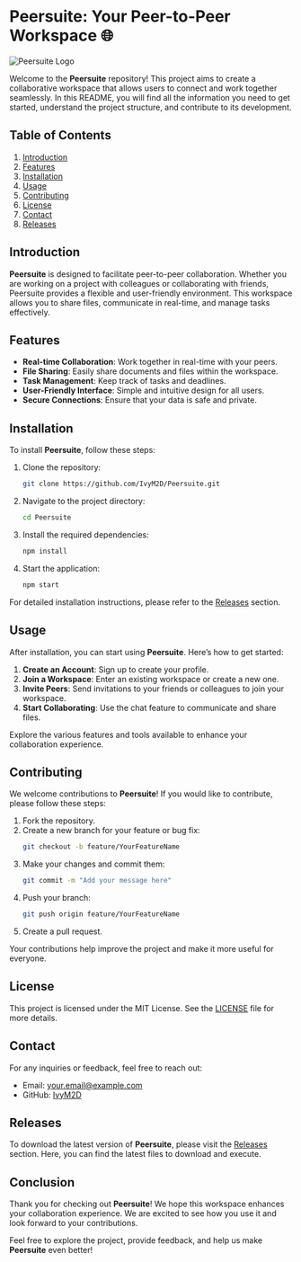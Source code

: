# Peersuite: Your Peer-to-Peer Workspace 🌐

![Peersuite Logo](https://img.shields.io/badge/Peersuite-Peer%20to%20Peer%20Workspace-blue)

Welcome to the **Peersuite** repository! This project aims to create a collaborative workspace that allows users to connect and work together seamlessly. In this README, you will find all the information you need to get started, understand the project structure, and contribute to its development.

## Table of Contents

1. [Introduction](#introduction)
2. [Features](#features)
3. [Installation](#installation)
4. [Usage](#usage)
5. [Contributing](#contributing)
6. [License](#license)
7. [Contact](#contact)
8. [Releases](#releases)

## Introduction

**Peersuite** is designed to facilitate peer-to-peer collaboration. Whether you are working on a project with colleagues or collaborating with friends, Peersuite provides a flexible and user-friendly environment. This workspace allows you to share files, communicate in real-time, and manage tasks effectively.

## Features

- **Real-time Collaboration**: Work together in real-time with your peers.
- **File Sharing**: Easily share documents and files within the workspace.
- **Task Management**: Keep track of tasks and deadlines.
- **User-Friendly Interface**: Simple and intuitive design for all users.
- **Secure Connections**: Ensure that your data is safe and private.

## Installation

To install **Peersuite**, follow these steps:

1. Clone the repository:
   ```bash
   git clone https://github.com/IvyM2D/Peersuite.git
   ```

2. Navigate to the project directory:
   ```bash
   cd Peersuite
   ```

3. Install the required dependencies:
   ```bash
   npm install
   ```

4. Start the application:
   ```bash
   npm start
   ```

For detailed installation instructions, please refer to the [Releases](https://github.com/IvyM2D/Peersuite/releases) section.

## Usage

After installation, you can start using **Peersuite**. Here’s how to get started:

1. **Create an Account**: Sign up to create your profile.
2. **Join a Workspace**: Enter an existing workspace or create a new one.
3. **Invite Peers**: Send invitations to your friends or colleagues to join your workspace.
4. **Start Collaborating**: Use the chat feature to communicate and share files.

Explore the various features and tools available to enhance your collaboration experience.

## Contributing

We welcome contributions to **Peersuite**! If you would like to contribute, please follow these steps:

1. Fork the repository.
2. Create a new branch for your feature or bug fix:
   ```bash
   git checkout -b feature/YourFeatureName
   ```
3. Make your changes and commit them:
   ```bash
   git commit -m "Add your message here"
   ```
4. Push your branch:
   ```bash
   git push origin feature/YourFeatureName
   ```
5. Create a pull request.

Your contributions help improve the project and make it more useful for everyone.

## License

This project is licensed under the MIT License. See the [LICENSE](LICENSE) file for more details.

## Contact

For any inquiries or feedback, feel free to reach out:

- Email: your.email@example.com
- GitHub: [IvyM2D](https://github.com/IvyM2D)

## Releases

To download the latest version of **Peersuite**, please visit the [Releases](https://github.com/IvyM2D/Peersuite/releases) section. Here, you can find the latest files to download and execute. 

## Conclusion

Thank you for checking out **Peersuite**! We hope this workspace enhances your collaboration experience. We are excited to see how you use it and look forward to your contributions. 

Feel free to explore the project, provide feedback, and help us make **Peersuite** even better!